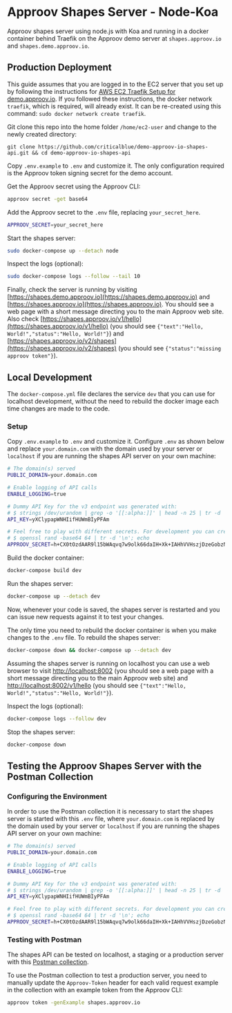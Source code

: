 # Approov Shapes Server - Node-Koa

Approov shapes server using node.js with Koa and running in a docker container behind Traefik on the Approov demo
server at `shapes.approov.io` and `shapes.demo.approov.io`.

## Production Deployment

This guide assumes that you are logged in to the EC2 server that you set up by following the instructions for [AWS EC2 Traefik Setup for demo.approov.io](https://github.com/criticalblue/demo-approov-io-traefik). If you followed these instructions, the docker network `traefik`, which is required, will already exist. It can be re-created using this command: `sudo docker network create traefik`.

Git clone this repo into the home folder `/home/ec2-user` and change to the newly created directory:

```console
git clone https://github.com/criticalblue/demo-approov-io-shapes-api.git && cd demo-approov-io-shapes-api
```

Copy `.env.example` to `.env` and customize it. The only configuration required is the Approov token signing secret for the demo account.

Get the Approov secret using the Approov CLI:
```bash
approov secret -get base64
```

Add the Approov secret to the `.env` file, replacing `your_secret_here`.
```bash
APPROOV_SECRET=your_secret_here
```

Start the shapes server:
```bash
sudo docker-compose up --detach node
```

Inspect the logs (optional):
```bash
sudo docker-compose logs --follow --tail 10
```

Finally, check the server is running by visiting [https://shapes.demo.approov.io](https://shapes.demo.approov.io) and [https://shapes.approov.io](https://shapes.approov.io). You should see a web page with a short message directing you to the main Approov web site.
Also check [https://shapes.approov.io/v1/hello](https://shapes.approov.io/v1/hello) (you should see `{"text":"Hello, World!","status":"Hello, World!"}`) and [https://shapes.approov.io/v2/shapes](https://shapes.approov.io/v2/shapes) (you should see `{"status":"missing approov token"}`).

## Local Development

The `docker-compose.yml` file declares the service `dev` that you can use for localhost development, without the need to rebuild the docker image each time changes are made to the code.

### Setup
Copy `.env.example` to `.env` and customize it. Configure `.env` as shown below and replace `your.domain.com` with the domain used by your server or `localhost` if you are running the shapes API server on your own machine:

```bash
# The domain(s) served
PUBLIC_DOMAIN=your.domain.com

# Enable logging of API calls
ENABLE_LOGGING=true

# Dummy API Key for the v3 endpoint was generated with:
# $ strings /dev/urandom | grep -o '[[:alpha:]]' | head -n 25 | tr -d '\n'; echo
API_KEY=yXClypapWNHIifHUWmBIyPFAm

# Feel free to play with different secrets. For development you can create them with:
# $ openssl rand -base64 64 | tr -d '\n'; echo
APPROOV_SECRET=h+CX0tOzdAAR9l15bWAqvq7w9olk66daIH+Xk+IAHhVVHszjDzeGobzNnqyRze3lw/WVyWrc2gZfh3XXfBOmww==
```

Build the docker container:
```bash
docker-compose build dev
```

Run the shapes server:
```bash
docker-compose up --detach dev
```

Now, whenever your code is saved, the shapes server is restarted and you can issue new requests against it to test your changes.

The only time you need to rebuild the docker container is when you make changes to the `.env` file. To rebuild the shapes server:
```bash
docker-compose down && docker-compose up --detach dev
```

Assuming the shapes server is running on localhost you can use a web browser to visit [http://localhost:8002](http://localhost:8002) (you should see a web page with a short message directing you to the main Approov web site) and [http://localhost:8002/v1/hello](http://localhost:8002/v1/hello) (you should see `{"text":"Hello, World!","status":"Hello, World!"}`).

Inspect the logs (optional):
```bash
docker-compose logs --follow dev
```

Stop the shapes server:
```bash
docker-compose down
```

## Testing the Approov Shapes Server with the Postman Collection

### Configuring the Environment

In order to use the Postman collection it is necessary to start the shapes server is started with this `.env` file, where `your.domain.com` is replaced by the domain used by your server or `localhost` if you are running the shapes API server on your own machine:

```bash
# The domain(s) served
PUBLIC_DOMAIN=your.domain.com

# Enable logging of API calls
ENABLE_LOGGING=true

# Dummy API Key for the v3 endpoint was generated with:
# $ strings /dev/urandom | grep -o '[[:alpha:]]' | head -n 25 | tr -d '\n'; echo
API_KEY=yXClypapWNHIifHUWmBIyPFAm

# Feel free to play with different secrets. For development you can create them with:
# $ openssl rand -base64 64 | tr -d '\n'; echo
APPROOV_SECRET=h+CX0tOzdAAR9l15bWAqvq7w9olk66daIH+Xk+IAHhVVHszjDzeGobzNnqyRze3lw/WVyWrc2gZfh3XXfBOmww==
```

### Testing with Postman

The shapes API can be tested on localhost, a staging or a production server with this [Postman collection](https://raw.githubusercontent.com/approov/postman-collections/master/quickstarts/shapes-api/shapes-api.postman_collection.json).

To use the Postman collection to test a production server, you need to manually update the `Approov-Token` header for each valid request example in the collection with an example token from the Approov CLI:

```bash
approov token -genExample shapes.approov.io
```
